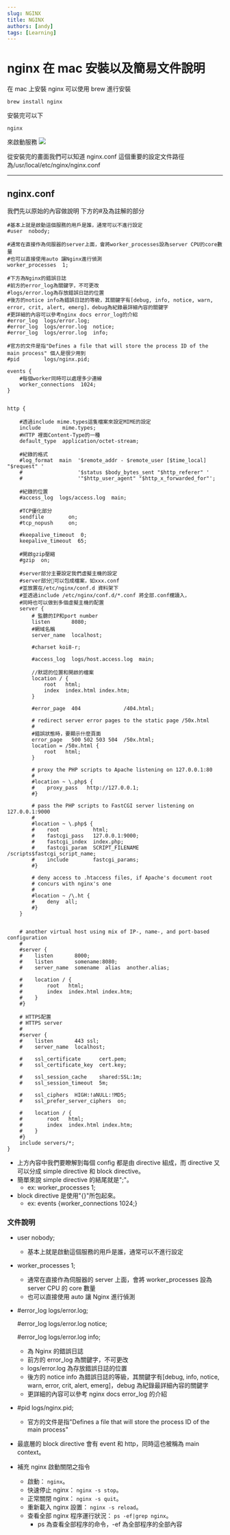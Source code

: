 ```yaml
---
slug: NGINX
title: NGINX
authors: [andy]
tags: [Learning]
---
```


# nginx 在 mac 安裝以及簡易文件說明

在 mac 上安裝 nginx 可以使用 brew 進行安裝

```shell
brew install nginx
```

安裝完可以下

```
nginx
```

來啟動服務
![](1.png)

從安裝完的畫面我們可以知道
nginx.conf 這個重要的設定文件路徑為/usr/local/etc/nginx/nginx.conf

---

## nginx.conf

我們先以原始的內容做說明
下方的#及為註解的部分

```text
#基本上就是啟動這個服務的用戶是誰，通常可以不進行設定
#user  nobody;

#通常在直接作為伺服器的server上面，會將worker_processes設為server CPU的core數量
#也可以直接使用auto 讓Nginx進行偵測
worker_processes  1;

#下方為Nginx的錯誤日誌
#前方的error_log為關鍵字，不可更改
#logs/error.log為存放錯誤日誌的位置
#後方的notice info為錯誤日誌的等級，其關鍵字有[debug, info, notice, warn, error, crit, alert, emerg]，debug為紀錄最詳細內容的關鍵字
#更詳細的內容可以參考nginx docs error_log的介紹
#error_log  logs/error.log;
#error_log  logs/error.log  notice;
#error_log  logs/error.log  info;

#官方的文件是指"Defines a file that will store the process ID of the main process" 個人是很少用到
#pid        logs/nginx.pid;

events {
    #每個worker同時可以處理多少連線
    worker_connections  1024;
}


http {

    #透過include mime.types這隻檔案來設定MIME的設定
    include       mime.types;
    #HTTP 裡面Content-Type的一種
    default_type  application/octet-stream;

    #紀錄的格式
    #log_format  main  '$remote_addr - $remote_user [$time_local] "$request" '
    #                  '$status $body_bytes_sent "$http_referer" '
    #                  '"$http_user_agent" "$http_x_forwarded_for"';

    #紀錄的位置
    #access_log  logs/access.log  main;

    #TCP優化部分
    sendfile        on;
    #tcp_nopush     on;

    #keepalive_timeout  0;
    keepalive_timeout  65;

    #開啟gzip壓縮
    #gzip  on;

    #server部分主要設定我們虛擬主機的設定
    #server部分可以包成檔案，如xxx.conf
    #並放置在/etc/nginx/conf.d 資料架下
    #並透過include /etc/nginx/conf.d/*.conf 將全部.conf欓讀入，
    #同時也可以做到多個虛擬主機的配置
    server {
        # 監聽的IP和port number
        listen       8080;
        #網域名稱
        server_name  localhost;

        #charset koi8-r;

        #access_log  logs/host.access.log  main;

        //默認的位置和開啟的檔案
        location / {
            root   html;
            index  index.html index.htm;
        }

        #error_page  404              /404.html;

        # redirect server error pages to the static page /50x.html
        #
        #錯誤狀態時，要顯示什麼頁面
        error_page   500 502 503 504  /50x.html;
        location = /50x.html {
            root   html;
        }

        # proxy the PHP scripts to Apache listening on 127.0.0.1:80
        #
        #location ~ \.php$ {
        #    proxy_pass   http://127.0.0.1;
        #}

        # pass the PHP scripts to FastCGI server listening on 127.0.0.1:9000
        #
        #location ~ \.php$ {
        #    root           html;
        #    fastcgi_pass   127.0.0.1:9000;
        #    fastcgi_index  index.php;
        #    fastcgi_param  SCRIPT_FILENAME  /scripts$fastcgi_script_name;
        #    include        fastcgi_params;
        #}

        # deny access to .htaccess files, if Apache's document root
        # concurs with nginx's one
        #
        #location ~ /\.ht {
        #    deny  all;
        #}
    }


    # another virtual host using mix of IP-, name-, and port-based configuration
    #
    #server {
    #    listen       8000;
    #    listen       somename:8080;
    #    server_name  somename  alias  another.alias;

    #    location / {
    #        root   html;
    #        index  index.html index.htm;
    #    }
    #}

    # HTTPS配置
    # HTTPS server
    #
    #server {
    #    listen       443 ssl;
    #    server_name  localhost;

    #    ssl_certificate      cert.pem;
    #    ssl_certificate_key  cert.key;

    #    ssl_session_cache    shared:SSL:1m;
    #    ssl_session_timeout  5m;

    #    ssl_ciphers  HIGH:!aNULL:!MD5;
    #    ssl_prefer_server_ciphers  on;

    #    location / {
    #        root   html;
    #        index  index.html index.htm;
    #    }
    #}
    include servers/*;
}

```

- 上方內容中我們要瞭解到每個 config 都是由 directive 組成，而 directive 又可以分成 simple directive 和 block directive。
- 簡單來說 simple directive 的結尾就是";"。
  - ex: worker_processes 1;
- block directive 是使用"{}"所包起來。
  - ex: events {worker_connections 1024;}

### 文件說明

- user nobody;
  - 基本上就是啟動這個服務的用戶是誰，通常可以不進行設定
- worker_processes 1;

  - 通常在直接作為伺服器的 server 上面，會將 worker_processes 設為 server CPU 的 core 數量
  - 也可以直接使用 auto 讓 Nginx 進行偵測

- #error_log logs/error.log;

  #error_log logs/error.log notice;

  #error_log logs/error.log info;

  - 為 Nginx 的錯誤日誌
  - 前方的 error_log 為關鍵字，不可更改
  - logs/error.log 為存放錯誤日誌的位置
  - 後方的 notice info 為錯誤日誌的等級，其關鍵字有[debug, info, notice, warn, error, crit, alert, emerg]，debug 為紀錄最詳細內容的關鍵字
  - 更詳細的內容可以參考 nginx docs error_log 的介紹

- #pid logs/nginx.pid;

  - 官方的文件是指"Defines a file that will store the process ID of the main process"

- 最底層的 block directive 會有 event 和 http，同時這也被稱為 main context。

- 補充 nginx 啟動關閉之指令
  - 啟動： `nginx`。
  - 快速停止 nginx： `nginx -s stop`。
  - 正常關閉 nginx： `nginx -s quit`。
  - 重新載入 nginx 設置： `nginx -s reload`。
  - 查看全部 nginx 程序運行狀況： `ps -ef|grep nginx`。
    - ps 為查看全部程序的命令，-ef 為全部程序的全部內容
